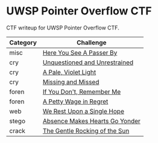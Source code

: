 # UWSP Pointer Overflow CTF

CTF writeup for UWSP Pointer Overflow CTF.

| Category | Challenge |
| --- | --- |
| misc | <a href="/Here You See A Passer By">Here You See A Passer By</a> |
| cry | <a href="/Unquestioned and Unrestrained">Unquestioned and Unrestrained</a> |
| cry | <a href="/A Pale, Violet Light">A Pale, Violet Light</a> |
| cry | <a href="/Missing and Missed">Missing and Missed</a> |
| foren | <a href="/If You Don't, Remember Me">If You Don't, Remember Me</a> |
| foren | <a href="/A Petty Wage in Regret">A Petty Wage in Regret</a> |
| web | <a href="/We Rest Upon a Single Hope">We Rest Upon a Single Hope</a> |
| stego | <a href="/Absence Makes Hearts Go Yonder">Absence Makes Hearts Go Yonder</a> |
| crack | <a href="/The Gentle Rocking of the Sun">The Gentle Rocking of the Sun</a> |